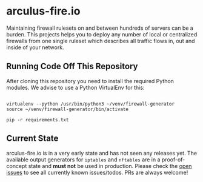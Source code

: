 # arculus-fire.io

Maintaining firewall rulesets on and between hundreds of servers can be a burden. This projects helps you to deploy any number of local or centralized firewalls from one single ruleset which describes all traffic flows in, out and inside of your network.

## Running Code Off This Repository

After cloning this repository you need to install the required Python modules. We advise to use a Python VirtualEnv for this:

```shell

virtualenv --python /usr/bin/python3 ~/venv/firewall-generator
source ~/venv/firewall-generator/bin/activate

pip -r requirements.txt
```

## Current State

arculus-fire.io is in a very early state and has not seen any releases yet. The available output generators for `iptables` and `nftables` are in a proof-of-concept state and **must not** be used in production. Please check the [open issues](https://github.com/rbott/arculus-fire.io/issues) to see all currently known issues/todos. PRs are always welcome!

